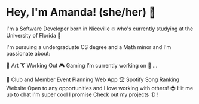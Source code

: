 # Hey, I'm Amanda! (she/her) 👋

I'm a Software Developer born in Niceville 🔥 who's currently studying at the University of Florida 🐊

I'm pursuing a undergraduate CS degree and a Math minor and I'm passionate about:

🎨 Art
🏋️ Working Out
🎮 Gaming
I’m currently working on 🔭 ...

👥 Club and Member Event Planning Web App
🏆 Spotify Song Ranking Website
Open to any opportunities and I love working with others! 😎
Hit me up to chat I'm super cool I promise
Check out my projects :D !
